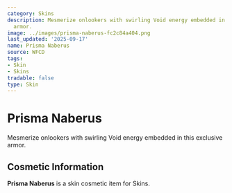 ```yaml
---
category: Skins
description: Mesmerize onlookers with swirling Void energy embedded in this exclusive
  armor.
image: ../images/prisma-naberus-fc2c84a404.png
last_updated: '2025-09-17'
name: Prisma Naberus
source: WFCD
tags:
- Skin
- Skins
tradable: false
type: Skin
---
```


# Prisma Naberus

Mesmerize onlookers with swirling Void energy embedded in this exclusive armor.

## Cosmetic Information

**Prisma Naberus** is a skin cosmetic item for Skins.

